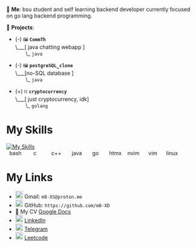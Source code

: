 

💬 **Me**: bsu student and self learning backend developer currently focused on go lang backend programming.

🌱 **Projects**:

- (-) `🖼️` **`CommTh`**<br>
\\___[ java chatting webapp ]<br>
&nbsp;&nbsp;&nbsp;&nbsp;&nbsp;&nbsp;&nbsp;\\\_ `java`

- (-) `🖼️` **`postgreSQL_clone`**<br>
\\___[no-SQL database ]<br>
&nbsp;&nbsp;&nbsp;&nbsp;&nbsp;&nbsp;&nbsp;\\\_ `java`

- (+) `⛓️` **`cryptocurrency`**<br>
\\___[ just cryptocurrency, idk]<br>
&nbsp;&nbsp;&nbsp;&nbsp;&nbsp;&nbsp;&nbsp;\\\_ `golang`


# My Skills
[![My Skills](https://skillicons.dev/icons?i=bash,c,cpp,java,go,htmx,neovim,vim,linux)](https://skillicons.dev)<br/>
&nbsp;
bash &nbsp;&nbsp;&nbsp;&nbsp;&nbsp;&nbsp;
c &nbsp;&nbsp;&nbsp;&nbsp;&nbsp;&nbsp;&nbsp;&nbsp; 
c++ &nbsp;&nbsp;&nbsp;&nbsp;&nbsp; 
java &nbsp;&nbsp;&nbsp;&nbsp;&nbsp; 
go &nbsp;&nbsp;&nbsp;&nbsp;&nbsp;
htmx &nbsp;&nbsp;
nvim &nbsp;&nbsp;&nbsp;&nbsp;
vim &nbsp;&nbsp;&nbsp;&nbsp; 
linux

# My Links

* <img src="https://skillicons.dev/icons?i=gmail" width="20" height="20"/> Gmail: `m8-XS@proton.me`
* <img src="https://github.com/ring-0-rootkit/ring-0-rootkit/blob/main/github.png" width="20" height="20"/> GitHub: `https://github.com/m8-XD`
* 📝 My CV [Google Docs](https://docs.google.com/document/d/1aAGMqglEGZCVxPkagxD3X-CBwryW7sAkuv0WoM2V6gA/edit?usp=sharing)
* <img src="https://skillicons.dev/icons?i=linkedin" width="20" height="20"/> [LinkedIn](https://www.linkedin.com/in/dmitry-dubina-96476a26b)  
* <img src="https://github.com/ring-0-rootkit/ring-0-rootkit/blob/main/tg.png" width="20" height="20"/> [Telegram](https://t.me/m8_XD)
* <img src="https://github.com/ring-0-rootkit/ring-0-rootkit/blob/main/leetcode.png" width="20" height="20"/>  [Leetcode](https://leetcode.com/0rd1naryman/)


